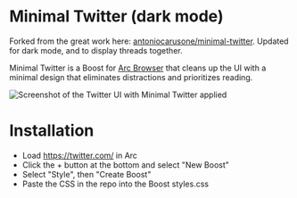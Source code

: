 # Minimal Twitter (dark mode)

Forked from the great work here: [antoniocarusone/minimal-twitter](https://github.com/antoniocarusone/minimal-twitter). Updated for dark mode, and to display threads together.

Minimal Twitter is a Boost for [Arc Browser](https://arc.net/) that cleans up the UI with a minimal design that eliminates distractions and prioritizes reading.

![Screenshot of the Twitter UI with Minimal Twitter applied](https://media.cleanshot.cloud/media/46938/NnqGoWpZr5o3bd9ulVEOa5ZqnoPfWVApsJjsGB7j.png?Expires=1664444367&Signature=KGZsEFmxzsjTX5Zy3eDCsf-rvOMJYNR8B2ODVbuSA69bgUSLZzqUZdW~axjtCk2vBddGzz3TTcLtzMfWjwGGMBv8Ni7Wg562Ff62~n0jL8g15AuCYq1wM8PZYpul8-qNc0fg8whCfJWL-5Yu1P8dlLeWoeziqqfJDOmbEE73sfOuh-4wORBZ8Xzx44lYa60Z-SDNsj4j-j9KdsWx924lJEYDuVMtxgSvdLXgq68qP4VvFtSbJjX52rEpDJEp72mw8ZenDlwqvvs0APpUSW2GwTV4PSCEUEdCC9NNKbJIMD4Ry7hWdNe8i564R7jItklc41wrvop90I2mc45TlR0pag__&Key-Pair-Id=K269JMAT9ZF4GZ)

# Installation
- Load https://twitter.com/ in Arc
- Click the + button at the bottom and select "New Boost"
- Select "Style", then "Create Boost"
- Paste the CSS in the repo into the Boost styles.css
